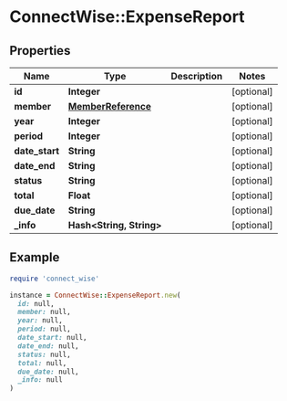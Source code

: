 # ConnectWise::ExpenseReport

## Properties

| Name | Type | Description | Notes |
| ---- | ---- | ----------- | ----- |
| **id** | **Integer** |  | [optional] |
| **member** | [**MemberReference**](MemberReference.md) |  | [optional] |
| **year** | **Integer** |  | [optional] |
| **period** | **Integer** |  | [optional] |
| **date_start** | **String** |  | [optional] |
| **date_end** | **String** |  | [optional] |
| **status** | **String** |  | [optional] |
| **total** | **Float** |  | [optional] |
| **due_date** | **String** |  | [optional] |
| **_info** | **Hash&lt;String, String&gt;** |  | [optional] |

## Example

```ruby
require 'connect_wise'

instance = ConnectWise::ExpenseReport.new(
  id: null,
  member: null,
  year: null,
  period: null,
  date_start: null,
  date_end: null,
  status: null,
  total: null,
  due_date: null,
  _info: null
)
```

